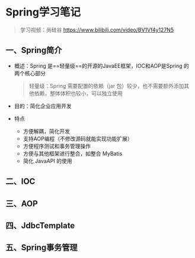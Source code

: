 # Spring学习笔记

> 学习视频：尚硅谷 https://www.bilibili.com/video/BV1Vf4y127N5

## 一、Spring简介

* 概述：Spring 是==轻量级==的开源的JavaEE框架，IOC和AOP是Spring 的两个核心部分

  > 轻量级：Spring 需要配置的依赖（jar 包）较少，也不需要额外添加其他依赖，整体体积也较小，可以独立使用

* 目的：简化企业应用开发

* 特点

  * 方便解耦，简化开发
  * 支持AOP编程（不修改源码就能实现功能扩展）
  * 方便程序测试和事务管理操作
  * 方便与其他框架进行整合，如整合 MyBatis
  * 简化 JavaAPI 的使用

## 二、IOC
## 三、AOP
## 四、JdbcTemplate
## 五、Spring事务管理
